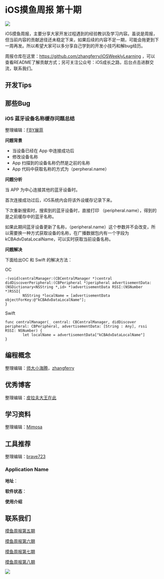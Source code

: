 # iOS摸鱼周报 第十期

![](https://gitee.com/zhangferry/Images/raw/master/gitee/iOS摸鱼周报模板.png)

iOS摸鱼周报，主要分享大家开发过程遇到的经验教训及学习内容。虽说是周报，但当前内容的贡献途径还未稳定下来，如果后续的内容不足一期，可能会拖更到下一周再发。所以希望大家可以多分享自己学到的开发小技巧和解bug经历。

周报仓库在这里：https://github.com/zhangferry/iOSWeeklyLearning ，可以查看README了解贡献方式；另可关注公众号：iOS成长之路，后台点击进群交流，联系我们。

## 开发Tips



## 那些Bug

### iOS 蓝牙设备名称缓存问题总结

整理编辑：[FBY展菲](https://juejin.cn/user/3192637497025335/posts)

**问题背景**

* 当设备已经在 App 中连接成功后
* 修改设备名称
* App 扫描到的设备名称仍然是之前的名称
* App 代码中获取名称的方式为（perpheral.name）

**问题分析**

当 APP 为中心连接其他的蓝牙设备时。

首次连接成功过后，iOS系统内会将该外设缓存记录下来。

下次重新搜索时，搜索到的蓝牙设备时，直接打印 （peripheral.name），得到的是之前缓存中的蓝牙名称。

如果此期间蓝牙设备更新了名称，（peripheral.name）这个参数并不会改变，所以需要换一种方式获取设备的名称，在广播数据包内有一个字段为 kCBAdvDataLocalName，可以实时获取当前设备名称。

**问题解决**

下面给出OC 和 Swift 的解决方法：

OC

```
-(void)centralManager:(CBCentralManager *)central didDiscoverPeripheral:(CBPeripheral *)peripheral advertisementData:(NSDictionary<NSString *,id> *)advertisementData RSSI:(NSNumber *)RSSI{
        NSString *localName = [advertisementData objectForKey:@"kCBAdvDataLocalName"];
} 
```

Swift

```
func centralManager(_ central: CBCentralManager, didDiscover peripheral: CBPeripheral, advertisementData: [String : Any], rssi RSSI: NSNumber) {
        let localName = advertisementData["kCBAdvDataLocalName"]
}
```

## 编程概念

整理编辑：[师大小海腾](https://juejin.cn/user/782508012091645)，[zhangferry](https://zhangferry.com)



## 优秀博客

整理编辑：[皮拉夫大王在此](https://www.jianshu.com/u/739b677928f7)



## 学习资料

整理编辑：[Mimosa](https://juejin.cn/user/1433418892590136)



## 工具推荐

整理编辑：[brave723](https://juejin.cn/user/307518984425981/posts)

### Application Name

**地址**：

**软件状态**：

**使用介绍**



## 联系我们

[摸鱼周报第五期](https://zhangferry.com/2021/02/28/iOSWeeklyLearning_5/)

[摸鱼周报第六期](https://zhangferry.com/2021/03/14/iOSWeeklyLearning_6/)

[摸鱼周报第七期](https://zhangferry.com/2021/03/28/iOSWeeklyLearning_7/)

[摸鱼周报第八期](https://zhangferry.com/2021/04/11/iOSWeeklyLearning_8/)

![](https://gitee.com/zhangferry/Images/raw/master/gitee/wechat_official.png)
